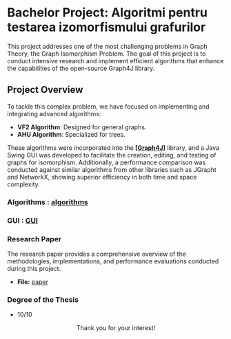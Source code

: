 # Bachelor Project: Algoritmi pentru testarea izomorfismului grafurilor

This project addresses one of the most challenging problems in Graph Theory, the Graph Isomorphism Problem. The goal of this project is to conduct intensive research and implement efficient algorithms that enhance the capabilities of the open-source Graph4J library.

## Project Overview

To tackle this complex problem, we have focused on implementing and integrating advanced algorithms:

- **VF2 Algorithm**: Designed for general graphs.
- **AHU Algorithm**: Specialized for trees.

These algorithms were incorporated into the **[[Graph4J](https://github.com/GabiIgnat/Graph4J)]** library, and a Java Swing GUI was developed to facilitate the creation, editing, and testing of graphs for isomorphism. Additionally, a performance comparison was conducted against similar algorithms from other libraries such as JGrapht and NetworkX, showing superior efficiency in both time and space complexity.

### Algorithms : [algorithms](IsomorphismAlgo/)

### GUI : [GUI](IsomorphismGUI/)

### Research Paper

The research paper provides a comprehensive overview of the methodologies, implementations, and performance evaluations conducted during this project.

- **File:** [paper](IgnatGabrielAndrei_licenta_signed.pdf)

### Degree of the Thesis

- 10/10

<p align="center">
  Thank you for your interest!
</p>


 
